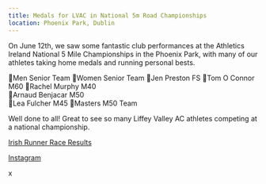 ```yaml
---
title: Medals for LVAC in National 5m Road Championships
location: Phoenix Park, Dublin
---
```


On June 12th, we saw some fantastic club performances at the Athletics Ireland National 5 Mile Championships in the Phoenix Park, with many of our athletes taking home medals and running personal bests.

🥈Men Senior Team 
🥉Women Senior Team
🥉Jen Preston FS 
🥇Tom O Connor M60 
🥈Rachel Murphy M40  
🥈Arnaud Benjacar M50  
🥉Lea Fulcher M45
🥉Masters M50 Team


Well done to all! Great to see so many Liffey Valley AC athletes competing at a national championship.

<a href="https://www.myrunresults.com/events/irish_runner_5_mile_/4421/results" target="_blank" rel="noopener noreferrer">Irish Runner Race Results</a>

<a href="https://www.instagram.com/p/CevbL57saX5/" target="_blank" rel="noopener noreferrer">Instagram</a>
 
x	